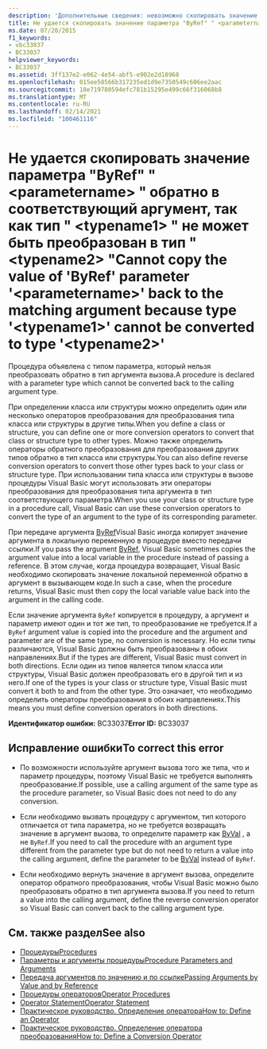 ```yaml
---
description: 'Дополнительные сведения: невозможно скопировать значение параметра "ByRef" " <parametername> " обратно в соответствующий аргумент, так как тип " <typename1> " не может быть преобразован в тип " <typename2> "'
title: Не удается скопировать значение параметра "ByRef" " <parametername> " обратно в соответствующий аргумент, так как тип " <typename1> " не может быть преобразован в тип " <typename2> "
ms.date: 07/20/2015
f1_keywords:
- vbc33037
- BC33037
helpviewer_keywords:
- BC33037
ms.assetid: 3ff137e2-e062-4e54-abf5-e902e2d18968
ms.openlocfilehash: 015ee58566b317235ed1d9e7350549c606ee2aac
ms.sourcegitcommit: 10e719780594efc781b15295e499c66f316068b8
ms.translationtype: MT
ms.contentlocale: ru-RU
ms.lasthandoff: 02/14/2021
ms.locfileid: "100461116"
---
```

# <a name="cannot-copy-the-value-of-byref-parameter-parametername-back-to-the-matching-argument-because-type-typename1-cannot-be-converted-to-type-typename2"></a><span data-ttu-id="e3694-103">Не удается скопировать значение параметра "ByRef" " \<parametername> " обратно в соответствующий аргумент, так как тип " \<typename1> " не может быть преобразован в тип " \<typename2> "</span><span class="sxs-lookup"><span data-stu-id="e3694-103">Cannot copy the value of 'ByRef' parameter '\<parametername>' back to the matching argument because type '\<typename1>' cannot be converted to type '\<typename2>'</span></span>

<span data-ttu-id="e3694-104">Процедура объявлена с типом параметра, который нельзя преобразовать обратно в тип аргумента вызова.</span><span class="sxs-lookup"><span data-stu-id="e3694-104">A procedure is declared with a parameter type which cannot be converted back to the calling argument type.</span></span>  
  
 <span data-ttu-id="e3694-105">При определении класса или структуры можно определить один или несколько операторов преобразования для преобразования типа класса или структуры в другие типы.</span><span class="sxs-lookup"><span data-stu-id="e3694-105">When you define a class or structure, you can define one or more conversion operators to convert that class or structure type to other types.</span></span> <span data-ttu-id="e3694-106">Можно также определить операторы обратного преобразования для преобразования других типов обратно в тип класса или структуры.</span><span class="sxs-lookup"><span data-stu-id="e3694-106">You can also define reverse conversion operators to convert those other types back to your class or structure type.</span></span> <span data-ttu-id="e3694-107">При использовании типа класса или структуры в вызове процедуры Visual Basic могут использовать эти операторы преобразования для преобразования типа аргумента в тип соответствующего параметра.</span><span class="sxs-lookup"><span data-stu-id="e3694-107">When you use your class or structure type in a procedure call, Visual Basic can use these conversion operators to convert the type of an argument to the type of its corresponding parameter.</span></span>  
  
 <span data-ttu-id="e3694-108">При передаче аргумента [ByRef](../language-reference/modifiers/byref.md)Visual Basic иногда копирует значение аргумента в локальную переменную в процедуре вместо передачи ссылки.</span><span class="sxs-lookup"><span data-stu-id="e3694-108">If you pass the argument [ByRef](../language-reference/modifiers/byref.md), Visual Basic sometimes copies the argument value into a local variable in the procedure instead of passing a reference.</span></span> <span data-ttu-id="e3694-109">В этом случае, когда процедура возвращает, Visual Basic необходимо скопировать значение локальной переменной обратно в аргумент в вызывающем коде.</span><span class="sxs-lookup"><span data-stu-id="e3694-109">In such a case, when the procedure returns, Visual Basic must then copy the local variable value back into the argument in the calling code.</span></span>  
  
 <span data-ttu-id="e3694-110">Если значение аргумента `ByRef` копируется в процедуру, а аргумент и параметр имеют один и тот же тип, то преобразование не требуется.</span><span class="sxs-lookup"><span data-stu-id="e3694-110">If a `ByRef` argument value is copied into the procedure and the argument and parameter are of the same type, no conversion is necessary.</span></span> <span data-ttu-id="e3694-111">Но если типы различаются, Visual Basic должны быть преобразованы в обоих направлениях.</span><span class="sxs-lookup"><span data-stu-id="e3694-111">But if the types are different, Visual Basic must convert in both directions.</span></span> <span data-ttu-id="e3694-112">Если один из типов является типом класса или структуры, Visual Basic должен преобразовать его в другой тип и из него.</span><span class="sxs-lookup"><span data-stu-id="e3694-112">If one of the types is your class or structure type, Visual Basic must convert it both to and from the other type.</span></span> <span data-ttu-id="e3694-113">Это означает, что необходимо определить операторы преобразования в обоих направлениях.</span><span class="sxs-lookup"><span data-stu-id="e3694-113">This means you must define conversion operators in both directions.</span></span>  
  
 <span data-ttu-id="e3694-114">**Идентификатор ошибки:** BC33037</span><span class="sxs-lookup"><span data-stu-id="e3694-114">**Error ID:** BC33037</span></span>  
  
## <a name="to-correct-this-error"></a><span data-ttu-id="e3694-115">Исправление ошибки</span><span class="sxs-lookup"><span data-stu-id="e3694-115">To correct this error</span></span>  
  
- <span data-ttu-id="e3694-116">По возможности используйте аргумент вызова того же типа, что и параметр процедуры, поэтому Visual Basic не требуется выполнять преобразование.</span><span class="sxs-lookup"><span data-stu-id="e3694-116">If possible, use a calling argument of the same type as the procedure parameter, so Visual Basic does not need to do any conversion.</span></span>  
  
- <span data-ttu-id="e3694-117">Если необходимо вызвать процедуру с аргументом, тип которого отличается от типа параметра, но не требуется возвращать значение в аргумент вызова, то определите параметр как [ByVal](../language-reference/modifiers/byval.md) , а не `ByRef`.</span><span class="sxs-lookup"><span data-stu-id="e3694-117">If you need to call the procedure with an argument type different from the parameter type but do not need to return a value into the calling argument, define the parameter to be [ByVal](../language-reference/modifiers/byval.md) instead of `ByRef`.</span></span>  
  
- <span data-ttu-id="e3694-118">Если необходимо вернуть значение в аргумент вызова, определите оператор обратного преобразования, чтобы Visual Basic можно было преобразовать обратно в тип аргумента вызова.</span><span class="sxs-lookup"><span data-stu-id="e3694-118">If you need to return a value into the calling argument, define the reverse conversion operator so Visual Basic can convert back to the calling argument type.</span></span>  
  
## <a name="see-also"></a><span data-ttu-id="e3694-119">См. также раздел</span><span class="sxs-lookup"><span data-stu-id="e3694-119">See also</span></span>

- [<span data-ttu-id="e3694-120">Процедуры</span><span class="sxs-lookup"><span data-stu-id="e3694-120">Procedures</span></span>](../programming-guide/language-features/procedures/index.md)
- [<span data-ttu-id="e3694-121">Параметры и аргументы процедуры</span><span class="sxs-lookup"><span data-stu-id="e3694-121">Procedure Parameters and Arguments</span></span>](../programming-guide/language-features/procedures/procedure-parameters-and-arguments.md)
- [<span data-ttu-id="e3694-122">Передача аргументов по значению и по ссылке</span><span class="sxs-lookup"><span data-stu-id="e3694-122">Passing Arguments by Value and by Reference</span></span>](../programming-guide/language-features/procedures/passing-arguments-by-value-and-by-reference.md)
- [<span data-ttu-id="e3694-123">Процедуры операторов</span><span class="sxs-lookup"><span data-stu-id="e3694-123">Operator Procedures</span></span>](../programming-guide/language-features/procedures/operator-procedures.md)
- [<span data-ttu-id="e3694-124">Operator Statement</span><span class="sxs-lookup"><span data-stu-id="e3694-124">Operator Statement</span></span>](../language-reference/statements/operator-statement.md)
- [<span data-ttu-id="e3694-125">Практическое руководство. Определение оператора</span><span class="sxs-lookup"><span data-stu-id="e3694-125">How to: Define an Operator</span></span>](../programming-guide/language-features/procedures/how-to-define-an-operator.md)
- [<span data-ttu-id="e3694-126">Практическое руководство. Определение оператора преобразования</span><span class="sxs-lookup"><span data-stu-id="e3694-126">How to: Define a Conversion Operator</span></span>](../programming-guide/language-features/procedures/how-to-define-a-conversion-operator.md)
